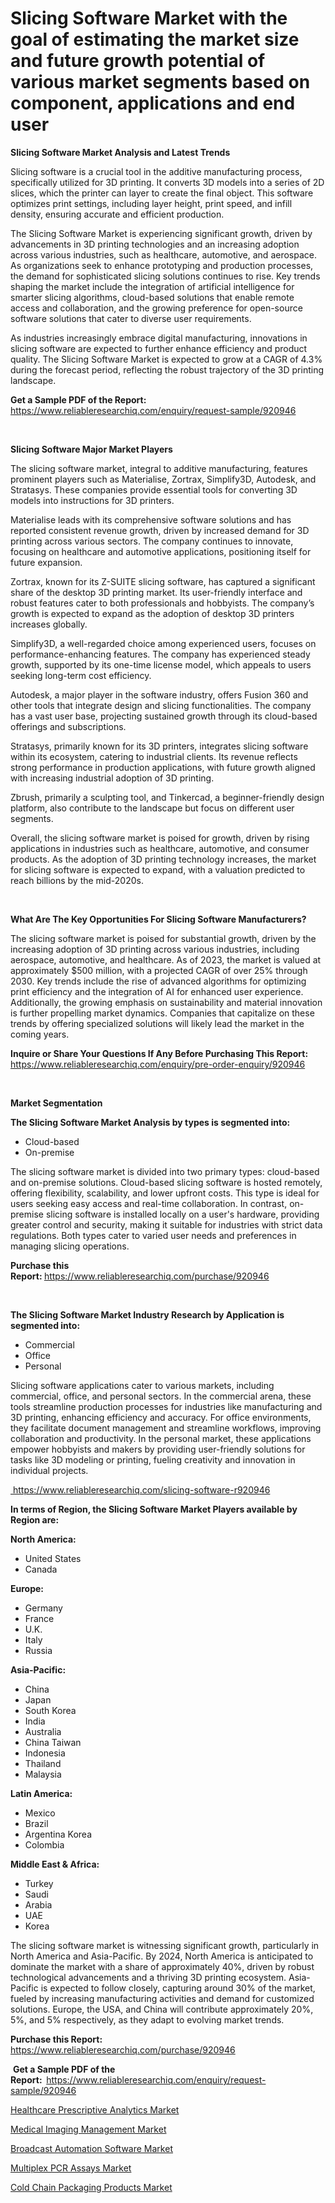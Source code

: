 <p><h1>Slicing Software Market with the goal of estimating the market size and future growth potential of various market segments based on component, applications and end user</h1></p><p><strong>Slicing Software Market Analysis and Latest Trends</strong></p>
<p><p>Slicing software is a crucial tool in the additive manufacturing process, specifically utilized for 3D printing. It converts 3D models into a series of 2D slices, which the printer can layer to create the final object. This software optimizes print settings, including layer height, print speed, and infill density, ensuring accurate and efficient production.</p><p>The Slicing Software Market is experiencing significant growth, driven by advancements in 3D printing technologies and an increasing adoption across various industries, such as healthcare, automotive, and aerospace. As organizations seek to enhance prototyping and production processes, the demand for sophisticated slicing solutions continues to rise. Key trends shaping the market include the integration of artificial intelligence for smarter slicing algorithms, cloud-based solutions that enable remote access and collaboration, and the growing preference for open-source software solutions that cater to diverse user requirements.</p><p>As industries increasingly embrace digital manufacturing, innovations in slicing software are expected to further enhance efficiency and product quality. The Slicing Software Market is expected to grow at a CAGR of 4.3% during the forecast period, reflecting the robust trajectory of the 3D printing landscape.</p></p>
<p><strong>Get a Sample PDF of the Report:&nbsp;</strong> <a href="https://www.reliableresearchiq.com/enquiry/request-sample/920946?utm_campaign=1123&utm_medium=2&utm_source=Github&utm_content=ia&utm_term=06032025&utm_id=slicing-software">https://www.reliableresearchiq.com/enquiry/request-sample/920946</a></p>
<p>&nbsp;</p>
<p><strong>Slicing Software Major Market Players</strong></p>
<p><p>The slicing software market, integral to additive manufacturing, features prominent players such as Materialise, Zortrax, Simplify3D, Autodesk, and Stratasys. These companies provide essential tools for converting 3D models into instructions for 3D printers.</p><p>Materialise leads with its comprehensive software solutions and has reported consistent revenue growth, driven by increased demand for 3D printing across various sectors. The company continues to innovate, focusing on healthcare and automotive applications, positioning itself for future expansion.</p><p>Zortrax, known for its Z-SUITE slicing software, has captured a significant share of the desktop 3D printing market. Its user-friendly interface and robust features cater to both professionals and hobbyists. The company’s growth is expected to expand as the adoption of desktop 3D printers increases globally.</p><p>Simplify3D, a well-regarded choice among experienced users, focuses on performance-enhancing features. The company has experienced steady growth, supported by its one-time license model, which appeals to users seeking long-term cost efficiency.</p><p>Autodesk, a major player in the software industry, offers Fusion 360 and other tools that integrate design and slicing functionalities. The company has a vast user base, projecting sustained growth through its cloud-based offerings and subscriptions.</p><p>Stratasys, primarily known for its 3D printers, integrates slicing software within its ecosystem, catering to industrial clients. Its revenue reflects strong performance in production applications, with future growth aligned with increasing industrial adoption of 3D printing.</p><p>Zbrush, primarily a sculpting tool, and Tinkercad, a beginner-friendly design platform, also contribute to the landscape but focus on different user segments. </p><p>Overall, the slicing software market is poised for growth, driven by rising applications in industries such as healthcare, automotive, and consumer products. As the adoption of 3D printing technology increases, the market for slicing software is expected to expand, with a valuation predicted to reach billions by the mid-2020s.</p></p>
<p>&nbsp;</p>
<p><strong>What Are The Key Opportunities For Slicing Software Manufacturers?</strong></p>
<p><p>The slicing software market is poised for substantial growth, driven by the increasing adoption of 3D printing across various industries, including aerospace, automotive, and healthcare. As of 2023, the market is valued at approximately $500 million, with a projected CAGR of over 25% through 2030. Key trends include the rise of advanced algorithms for optimizing print efficiency and the integration of AI for enhanced user experience. Additionally, the growing emphasis on sustainability and material innovation is further propelling market dynamics. Companies that capitalize on these trends by offering specialized solutions will likely lead the market in the coming years.</p></p>
<p><strong>Inquire or Share Your Questions If Any Before Purchasing This Report:</strong> <a href="https://www.reliableresearchiq.com/enquiry/pre-order-enquiry/920946?utm_campaign=1123&utm_medium=2&utm_source=Github&utm_content=ia&utm_term=06032025&utm_id=slicing-software">https://www.reliableresearchiq.com/enquiry/pre-order-enquiry/920946</a></p>
<p>&nbsp;</p>
<p><strong>Market Segmentation</strong></p>
<p><strong>The Slicing Software Market Analysis by types is segmented into:</strong></p>
<p><ul><li>Cloud-based</li><li>On-premise</li></ul></p>
<p><p>The slicing software market is divided into two primary types: cloud-based and on-premise solutions. Cloud-based slicing software is hosted remotely, offering flexibility, scalability, and lower upfront costs. This type is ideal for users seeking easy access and real-time collaboration. In contrast, on-premise slicing software is installed locally on a user's hardware, providing greater control and security, making it suitable for industries with strict data regulations. Both types cater to varied user needs and preferences in managing slicing operations.</p></p>
<p><strong>Purchase this Report:&nbsp;</strong><a href="https://www.reliableresearchiq.com/purchase/920946?utm_campaign=1123&utm_medium=2&utm_source=Github&utm_content=ia&utm_term=06032025&utm_id=slicing-software">https://www.reliableresearchiq.com/purchase/920946</a></p>
<p>&nbsp;</p>
<p><strong>The Slicing Software Market Industry Research by Application is segmented into:</strong></p>
<p><ul><li>Commercial</li><li>Office</li><li>Personal</li></ul></p>
<p><p>Slicing software applications cater to various markets, including commercial, office, and personal sectors. In the commercial arena, these tools streamline production processes for industries like manufacturing and 3D printing, enhancing efficiency and accuracy. For office environments, they facilitate document management and streamline workflows, improving collaboration and productivity. In the personal market, these applications empower hobbyists and makers by providing user-friendly solutions for tasks like 3D modeling or printing, fueling creativity and innovation in individual projects.</p></p>
<p><a href="https://www.reliableresearchiq.com/slicing-software-r920946?utm_campaign=1123&utm_medium=2&utm_source=Github&utm_content=ia&utm_term=06032025&utm_id=slicing-software">&nbsp;https://www.reliableresearchiq.com/slicing-software-r920946</a></p>
<p><strong>In terms of Region, the Slicing Software Market Players available by Region are:</strong></p>
<p>
    <p> <strong> North America: </strong>
        <ul>
            <li>United States</li>
            <li>Canada</li>
        </ul>
        </p> 
    <p> <strong> Europe: </strong>
        <ul>
            <li>Germany</li>
            <li>France</li>
            <li>U.K.</li>
            <li>Italy</li>
            <li>Russia</li>
        </ul>
        </p> 
    <p> <strong> Asia-Pacific: </strong>
        <ul>
            <li>China</li>
            <li>Japan</li>
            <li>South Korea</li>
            <li>India</li>
            <li>Australia</li>
            <li>China Taiwan</li>
            <li>Indonesia</li>
            <li>Thailand</li>
            <li>Malaysia</li>
        </ul>
        </p> 
    <p> <strong> Latin America: </strong>
        <ul>
            <li>Mexico</li>
            <li>Brazil</li>
            <li>Argentina Korea</li>
            <li>Colombia</li>
        </ul>
        </p> 
    <p> <strong> Middle East & Africa: </strong>
        <ul>
            <li>Turkey</li>
            <li>Saudi</li>
            <li>Arabia</li>
            <li>UAE</li>
            <li>Korea</li>
        </ul>
    </p>
    </p>
<p><p>The slicing software market is witnessing significant growth, particularly in North America and Asia-Pacific. By 2024, North America is anticipated to dominate the market with a share of approximately 40%, driven by robust technological advancements and a thriving 3D printing ecosystem. Asia-Pacific is expected to follow closely, capturing around 30% of the market, fueled by increasing manufacturing activities and demand for customized solutions. Europe, the USA, and China will contribute approximately 20%, 5%, and 5% respectively, as they adapt to evolving market trends.</p></p>
<p><strong>Purchase this Report: </strong><a href="https://www.reliableresearchiq.com/purchase/920946?utm_campaign=1123&utm_medium=2&utm_source=Github&utm_content=ia&utm_term=06032025&utm_id=slicing-software">https://www.reliableresearchiq.com/purchase/920946</a></p>
<p>&nbsp;<strong>Get a Sample PDF of the Report:&nbsp;&nbsp;</strong><a href="https://www.reliableresearchiq.com/enquiry/request-sample/920946?utm_campaign=1123&utm_medium=2&utm_source=Github&utm_content=ia&utm_term=06032025&utm_id=slicing-software">https://www.reliableresearchiq.com/enquiry/request-sample/920946</a></p>
<p><strong></strong></p>
<p><p><a href="https://github.com/saribuissawi/Market-Research-Report-List-1/blob/main/healthcare-prescriptive-analytics-market.md?utm_campaign=1123&utm_medium=2&utm_source=Github&utm_content=ia&utm_term=06032025&utm_id=slicing-software">Healthcare Prescriptive Analytics Market</a></p><p><a href="https://github.com/sentoljinqiu/Market-Research-Report-List-1/blob/main/medical-imaging-management-market.md?utm_campaign=1123&utm_medium=2&utm_source=Github&utm_content=ia&utm_term=06032025&utm_id=slicing-software">Medical Imaging Management Market</a></p><p><a href="https://github.com/kecixayaab/Market-Research-Report-List-1/blob/main/broadcast-automation-software-market.md?utm_campaign=1123&utm_medium=2&utm_source=Github&utm_content=ia&utm_term=06032025&utm_id=slicing-software">Broadcast Automation Software Market</a></p><p><a href="https://github.com/foddekampo/Market-Research-Report-List-1/blob/main/multiplex-pcr-assays-market.md?utm_campaign=1123&utm_medium=2&utm_source=Github&utm_content=ia&utm_term=06032025&utm_id=slicing-software">Multiplex PCR Assays Market</a></p><p><a href="https://github.com/vandelmanize/Market-Research-Report-List-1/blob/main/cold-chain-packaging-products-market.md?utm_campaign=1123&utm_medium=2&utm_source=Github&utm_content=ia&utm_term=06032025&utm_id=slicing-software">Cold Chain Packaging Products Market</a></p></p>